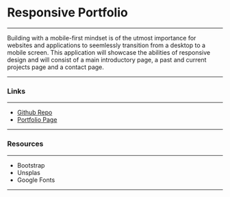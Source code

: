# Responsive Portfolio

---

Building with a mobile-first mindset is of the utmost importance for websites and applications to seemlessly transition from a desktop to a mobile screen. This application will showcase the abilities of responsive design and will consist of a main introductory page, a past and current projects page and a contact page.

---

### Links

---

- [Github Repo](https://github.com/jamesosull16/Portfolio)
- [Portfolio Page](https://jamesosull16.github.io/Portfolio/)

---

### Resources

---

- Bootstrap
- Unsplas
- Google Fonts

---
